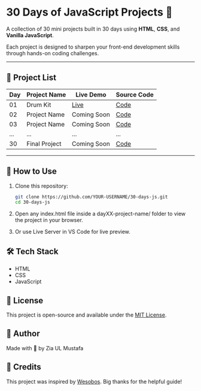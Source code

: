 # 30 Days of JavaScript Projects 🚀

A collection of 30 mini projects built in 30 days using **HTML**, **CSS**, and **Vanilla JavaScript**.

Each project is designed to sharpen your front-end development skills through hands-on coding challenges.

---

## 📅 Project List

| Day  | Project Name      | Live Demo                                             | Source Code                   |
|------|-------------------|-------------------------------------------------------|-------------------------------|
| 01   | Drum Kit          | [Live](https://drumkit-psi-ochre.vercel.app/)         | [Code](./day01-drum-kit)      |
| 02   | Project Name      | Coming Soon                                           | [Code](./day02-project-name)  |
| 03   | Project Name      | Coming Soon                                           | [Code](./day03-project-name)  |
| ...  | ...               | ...                                                   | ...                           |
| 30   | Final Project     | Coming Soon                                           | [Code](./day30-final-project) |

---

## 📁 How to Use

1. Clone this repository:
   ```bash
   git clone https://github.com/YOUR-USERNAME/30-days-js.git
   cd 30-days-js
2. Open any index.html file inside a dayXX-project-name/ folder to view the project in your browser.

3. Or use Live Server in VS Code for live preview.


## 🛠 Tech Stack

- HTML
- CSS
- JavaScript

## 📄 License

This project is open-source and available under the [MIT License](LICENSE).

## 🙌 Author
Made with 💙 by Zia UL Mustafa  

## 🙏 Credits
This project was inspired by [Wesobos](hhttps://javascript30.com/).
Big thanks for the helpful guide!
